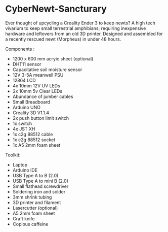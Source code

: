 # CyberNewt-Sancturary
Ever thought of upcycling a Creality Ender 3 to keep newts?
A high tech vivarium to keep small terrestrial amphibians; requiring inexpensive hardware and leftovers from an old 3D printer. 
Designed and assembled for a recently rescued newt (Morpheus) in under 48 hours. 

Components : 
  - 1200 x 600 mm acryic sheet (optional)
  - DHT11 sensor
  - Capacitative soil moisture sensor 
  - 12V 3-5A meanwell PSU
  - 12864 LCD 
  - 4x 10mm 12V UV LEDs
  - 2x 10mm 5v Clear LEDs
  - Abundance of jumber cables 
  - Small Breadboard 
  - Arduino UNO 
  - Creality 3D V1.1.4
  - 2x push button limit switch 
  - 1x switch 
  - 4x JST XH
  - 1x c2g 88512 cable 
  - 1x c2g 88512 socket 
  - 1x A5 2mm foam sheet 
 

  Toolkit:
  - Laptop
  - Arduino IDE
  - USB Type A to B (2.0)
  - USB Type A to mini B (2.0)
  - Small flathead screwdriver
  - Soldering iron and solder 
  - 3mm shrink tubing
  - 3D printer and filament 
  - Lasercutter (optional)
  - A5 2mm foam sheet 
  - Craft knife
  - Copious caffeine
  
  
